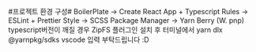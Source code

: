 #프로젝트 환경 구성#
BoilerPlate -> Create React App + Typescript
Rules -> ESLint + Prettier
Style -> SCSS
Package Manager -> Yarn Berry (W. pnp)
typescript버전이 깨질 경우 ZipFS 플러그인 설치 후 터미널에서
yarn dlx @yarnpkg/sdks vscode 입력 부탁드립니다 :D

